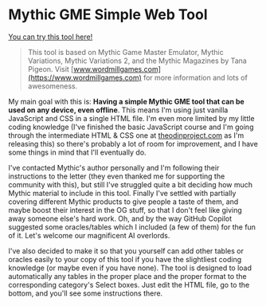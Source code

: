 # Mythic GME Simple Web Tool

[You can try this tool here!](https://da-martin.github.io/simple-web-mythic/)

> This tool is based on Mythic Game Master Emulator, Mythic Variations, Mythic Variations 2, and the Mythic Magazines by Tana Pigeon. Visit [www.wordmillgames.com](https://www.wordmillgames.com) for more information and lots of awesomeness.

My main goal with this is: **Having a simple Mythic GME tool that can be used on any device, even offline**. This means I'm using just vanilla JavaScript and CSS in a single HTML file. I'm even more limited by my little coding knowledge (I've finished the basic JavaScript course and I'm going through the intermediate HTML & CSS one at [theodinproject.com](https://theodinproject.com) as I'm releasing this) so there's probably a lot of room for improvement, and I have some things in mind that I'll eventually do.

I've contacted Mythic's author personally and I'm following their instructions to the letter (they even thanked me for supporting the community with this), but still I've struggled quite a bit deciding how much Mythic material to include in this tool. Finally I've settled with partially covering different Mythic products to give people a taste of them, and maybe boost their interest in the OG stuff, so that I don't feel like giving away someone else's hard work. 
Oh, and by the way GitHub Copilot suggested some oracles/tables which I included (a few of them) for the fun of it. Let's welcome our magnificent AI overlords.

I've also decided to make it so that you yourself can add other tables or oracles easily to your copy of this tool if you have the slightliest coding knowledge (or maybe even if you have none). The tool is designed to load automatically any tables in the proper place and the proper format to the corresponding category's Select boxes. Just edit the HTML file, go to the bottom, and you'll see some instructions there.


